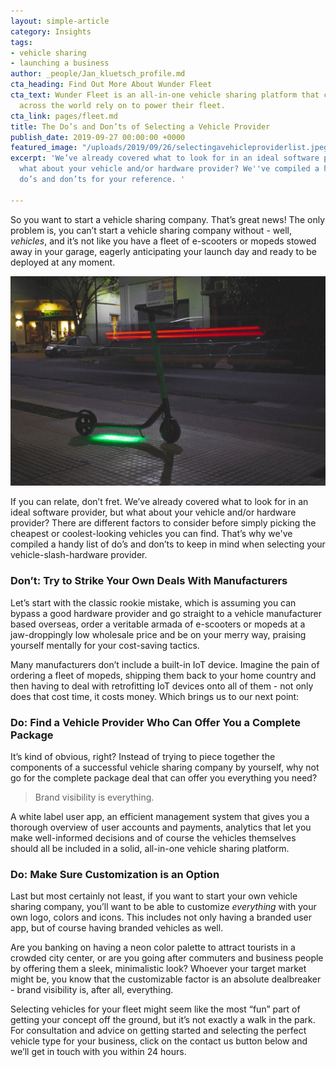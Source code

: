 ```yaml
---
layout: simple-article
category: Insights
tags:
- vehicle sharing
- launching a business
author: _people/Jan_kluetsch_profile.md
cta_heading: Find Out More About Wunder Fleet
cta_text: Wunder Fleet is an all-in-one vehicle sharing platform that companies all
  across the world rely on to power their fleet.
cta_link: pages/fleet.md
title: The Do’s and Don’ts of Selecting a Vehicle Provider
publish_date: 2019-09-27 00:00:00 +0000
featured_image: "/uploads/2019/09/26/selectingavehicleproviderlist.jpeg"
excerpt: 'We’ve already covered what to look for in an ideal software provider, but
  what about your vehicle and/or hardware provider? We''ve compiled a handy list of
  do’s and don’ts for your reference. '

---
```

So you want to start a vehicle sharing company. That’s great news! The only problem is, you can’t start a vehicle sharing company without - well, _vehicles_, and it’s not like you have a fleet of e-scooters or mopeds stowed away in your garage, eagerly anticipating your launch day and ready to be deployed at any moment.

![](/uploads/2019/09/26/selectingavehicleproviderbody.jpg)

If you can relate, don’t fret. We’ve already covered what to look for in an ideal software provider, but what about your vehicle and/or hardware provider? There are different factors to consider before simply picking the cheapest or coolest-looking vehicles you can find. That’s why we've compiled a handy list of do’s and don’ts to keep in mind when selecting your vehicle-slash-hardware provider.

### Don’t: Try to Strike Your Own Deals With Manufacturers

Let’s start with the classic rookie mistake, which is assuming you can bypass a good hardware provider and go straight to a vehicle manufacturer based overseas, order a veritable armada of e-scooters or mopeds at a jaw-droppingly low wholesale price and be on your merry way, praising yourself mentally for your cost-saving tactics.

Many manufacturers don’t include a built-in IoT device. Imagine the pain of ordering a fleet of mopeds, shipping them back to your home country and then having to deal with retrofitting IoT devices onto all of them - not only does that cost time, it costs money. Which brings us to our next point:

### Do: Find a Vehicle Provider Who Can Offer You a Complete Package

It’s kind of obvious, right? Instead of trying to piece together the components of a successful vehicle sharing company by yourself, why not go for the complete package deal that can offer you everything you need? 

> Brand visibility is everything.

A white label user app, an efficient management system that gives you a thorough overview of user accounts and payments, analytics that let you make well-informed decisions and of course the vehicles themselves should all be included in a solid, all-in-one vehicle sharing platform.

### Do: Make Sure Customization is an Option

Last but most certainly not least, if you want to start your own vehicle sharing company, you’ll want to be able to customize _everything_ with your own logo, colors and icons. This includes not only having a branded user app, but of course having branded vehicles as well. 

Are you banking on having a neon color palette to attract tourists in a crowded city center, or are you going after commuters and business people by offering them a sleek, minimalistic look? Whoever your target market might be, you know that the customizable factor is an absolute dealbreaker - brand visibility is, after all, everything.

Selecting vehicles for your fleet might seem like the most “fun” part of getting your concept off the ground, but it’s not exactly a walk in the park. For consultation and advice on getting started and selecting the perfect vehicle type for your business, click on the contact us button below and we’ll get in touch with you within 24 hours.